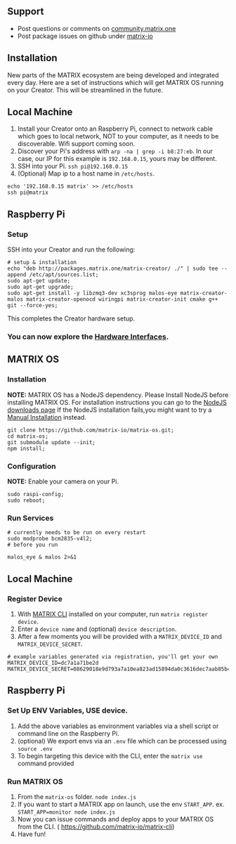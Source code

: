 ## Support
* Post questions or comments on [community.matrix.one](http://community.matrix.one/)
* Post package issues on github under [matrix-io](https://github.com/matrix-io)

## Installation
New parts of the MATRIX ecosystem are being developed and integrated every day. Here are a set of instructions which will get MATRIX OS running on your Creator. This will be streamlined in the future.

## Local Machine
1. Install your Creator onto an Raspberry Pi, connect to network cable which goes to local network, NOT to your computer, as it needs to be discoverable. Wifi support coming soon.
1. Discover your Pi's address with `arp -na | grep -i b8:27:eb`. In our case, our IP for this example is `192.168.0.15`, yours may be different.
1. SSH into your Pi. `ssh pi@192.168.0.15`
1. (Optional) Map ip to a host name in `/etc/hosts`.
```
echo '192.168.0.15 matrix' >> /etc/hosts
ssh pi@matrix
```

## Raspberry Pi
### Setup
SSH into your Creator and run the following:
```
# setup & installation
echo "deb http://packages.matrix.one/matrix-creator/ ./" | sudo tee --append /etc/apt/sources.list;
sudo apt-get update;
sudo apt-get upgrade;
sudo apt-get install -y libzmq3-dev xc3sprog malos-eye matrix-creator-malos matrix-creator-openocd wiringpi matrix-creator-init cmake g++ git --force-yes;
```

This completes the Creator hardware setup.

### You can now explore the [Hardware Interfaces](intro/interfaces.md).

## MATRIX OS
### Installation
**NOTE:** MATRIX OS has a NodeJS dependency. Please Install NodeJS before installing MATRIX OS. For installation instructions you can go to the [NodeJS downloads page](https://nodejs.org/en/download/package-manager/#debian-and-ubuntu-based-linux-distributions)
If the NodeJS installation fails,you might want to try a [Manual Installation](https://github.com/nodesource/distributions#debmanual) instead.


```
git clone https://github.com/matrix-io/matrix-os.git;
cd matrix-os;
git submodule update --init;
npm install;
```

### Configuration

**NOTE:** Enable your camera on your Pi.
```
sudo raspi-config;
sudo reboot;
```

### Run Services

```
# currently needs to be run on every restart
sudo modprobe bcm2835-v4l2;
# before you run

malos_eye & malos 2>&1
```
## Local Machine
### Register Device

1. With [MATRIX CLI](https://github.com/matrix-io/matrix-cli) installed on your computer, run `matrix register device`.
1. Enter a `device name` and (optional) `device description`.
1. After a few moments you will be provided with a `MATRIX_DEVICE_ID` and `MATRIX_DEVICE_SECRET`.

```
# example variables generated via registration, you'll get your own
MATRIX_DEVICE_ID=dc7a1a71be2d
MATRIX_DEVICE_SECRET=08629018e9d793a7a10ea823ad15894da0c3616dec7aab85b4ecf1774505f0c665b29c660f06cd4f7e5544272b
```

## Raspberry Pi

### Set Up ENV Variables, USE device.

1. Add the above variables as environment variables via a shell script or command line on the Raspberry Pi.
1. (optional) We export envs via an `.env` file which can be processed using `source .env`
1. To begin targeting this device with the CLI, enter the `matrix use` command provided

### Run MATRIX OS

1. From the `matrix-os` folder. `node index.js`
1. If you want to start a MATRIX app on launch, use the env `START_APP`. ex. `START_APP=monitor node index.js`
1. Now you can issue commands and deploy apps to your MATRIX OS from the CLI. ( https://github.com/matrix-io/matrix-cli)
1. Have fun!
